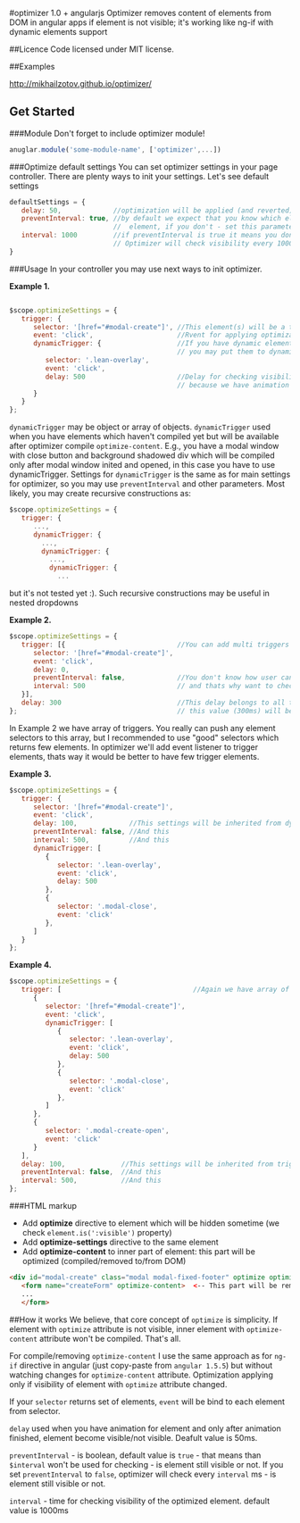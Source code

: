 #optimizer 1.0 + angularjs
Optimizer removes content of elements from DOM in angular apps if element is not visible; it's working like ng-if with dynamic elements support

##Licence
Code licensed under MIT license.

##Examples

http://mikhailzotov.github.io/optimizer/

## Get Started

###Module
Don't forget to include optimizer module!
```javascript
anuglar.module('some-module-name', ['optimizer',...])
```

###Optimize default settings
You can set optimizer settings in your page controller. There are plenty ways to init your settings.
Let's see default settings

```javascript
defaultSettings = {
   delay: 50,             //optimization will be applied (and reverted) after 50ms (when trigger event emitted)
   preventInterval: true, //by default we expect that you know which elements will be triggers for hide/show your optimized
                          //  element, if you don't - set this parameter to 'false'
   interval: 1000         //if preventInterval is true it means you don't know when your element will be not visible.
                          // Optimizer will check visibility every 1000ms once your element become visible.
}
```

###Usage
In your controller you may use next ways to init optimizer.

**Example 1.**
```javascript

$scope.optimizeSettings = {
   trigger: {
      selector: '[href="#modal-create"]', //This element(s) will be a trigger(s) for optimizer
      event: 'click',                     //Rvent for applying optimization
      dynamicTrigger: {                   //If you have dynamic elements which will be a triggers as well,
                                          // you may put them to dynamicTrigger object
         selector: '.lean-overlay',
         event: 'click',
         delay: 500                       //Delay for checking visibility of your optimized element. We set it to 500ms
                                          // because we have animation and immidiately after triggering element will still visible
      }
   }
};
```
`dynamicTrigger` may be object or array of objects. `dynamicTrigger` used when you have elements which haven't compiled yet but will be available after optimizer compile `optimize-content`. E.g., you have a modal window with close button and background shadowed div which will be compiled only after modal window inited and opened, in this case you have to use dynamicTrigger. Settings for `dynamicTrigger` is the same as for main settings for optimizer, so you may use `preventInterval` and other parameters. Most likely, you may create recursive constructions as:

```javascript
$scope.optimizeSettings = {
   trigger: {
      ...,
      dynamicTrigger: {
        ...,
        dynamicTrigger: {
          ...,
          dynamicTrigger: {
            ...
```
but it's not tested yet :). Such recursive constructions may be useful in nested dropdowns

**Example 2.**
```javascript
$scope.optimizeSettings = {
   trigger: [{                            //You can add multi triggers (array of triggers)
      selector: '[href="#modal-create"]',
      event: 'click',
      delay: 0,
      preventInterval: false,             //You don't know how user can make your optimized element not visible
      interval: 500                       // and thats why want to check - is element still visible every 500ms
   }],
   delay: 300                             //This delay belongs to all triggers: if you didn't set own delay for some trigger,
};                                        // this value (300ms) will be inherited
```

In Example 2 we have array of triggers. You really can push any element selectors to this array, but I recommended to use "good" selectors which returns few elements. In optimizer we'll add event listener to trigger elements, thats way it would be better to have few trigger elements.


**Example 3.**
```javascript
$scope.optimizeSettings = {
   trigger: {
      selector: '[href="#modal-create"]',
      event: 'click',
      delay: 100,             //This settings will be inherited from dynamicTrigger
      preventInterval: false, //And this
      interval: 500,          //And this
      dynamicTrigger: [
         {
            selector: '.lean-overlay',
            event: 'click',
            delay: 500
         },
         {
            selector: '.modal-close',
            event: 'click'
         },
      ]
   }
};
```

**Example 4.**
```javascript
$scope.optimizeSettings = {
   trigger: [                                 //Again we have array of triggers
      {
         selector: '[href="#modal-create"]',
         event: 'click',
         dynamicTrigger: [
            {
               selector: '.lean-overlay',
               event: 'click',
               delay: 500
            },
            {
               selector: '.modal-close',
               event: 'click'
            },
         ]
      },
      {
         selector: '.modal-create-open',
         event: 'click'
      }
   ],
   delay: 100,              //This settings will be inherited from trigger and dynamicTrigger
   preventInterval: false,  //And this
   interval: 500,           //And this
};
```

###HTML markup
* Add **optimize** directive to element which will be hidden sometime (we check ``element.is(':visible')`` property)
* Add **optimize-settings** directive to the same element
* Add **optimize-content** to inner part of element: this part will be optimized (compiled/removed to/from DOM)

```html
<div id="modal-create" class="modal modal-fixed-footer" optimize optimize-settings="optimizeSettings">
   <form name="createForm" optimize-content>  <-- This part will be removed from DOM on optimizing -->
   ...
   </form>
```


##How it works
We believe, that core concept of `optimize` is simplicity. If element with `optimize` attribute is not visible, inner element with `optimize-content` attribute won't be compiled. That's all.

For compile/removing `optimize-content` I use the same approach as for `ng-if` directive in angular (just copy-paste from `angular 1.5.5`) but without watching changes for `optimize-content` attribute. Optimization applying only if visibility of element with `optimize` attribute changed.

If your `selector` returns set of elements, `event` will be bind to each element from selector.

`delay` used when you have animation for element and only after animation finished, element become visible/not visible. Deafult value is 50ms.

`preventInterval` - is boolean, default value is `true` - that means than `$interval` won't be used for checking - is element still visible or not. If you set `preventInterval` to `false`, optimizer will check every `interval` ms - is element still visible or not.

`interval` - time for checking visibility of the optimized element. default value is 1000ms
